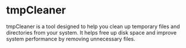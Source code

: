 # tmpCleaner
tmpCleaner is a tool designed to help you clean up temporary files and directories from your system. It helps free up disk space and improve system performance by removing unnecessary files.

